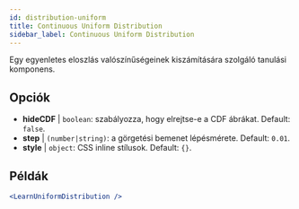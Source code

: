 ```yaml
---
id: distribution-uniform
title: Continuous Uniform Distribution
sidebar_label: Continuous Uniform Distribution
---
```


Egy egyenletes eloszlás valószínűségeinek kiszámítására szolgáló tanulási komponens.

## Opciók

* __hideCDF__ | `boolean`: szabályozza, hogy elrejtse-e a CDF ábrákat. Default: `false`.
* __step__ | `(number|string)`: a görgetési bemenet lépésmérete. Default: `0.01`.
* __style__ | `object`: CSS inline stílusok. Default: `{}`.


## Példák

```jsx live
<LearnUniformDistribution />
```

